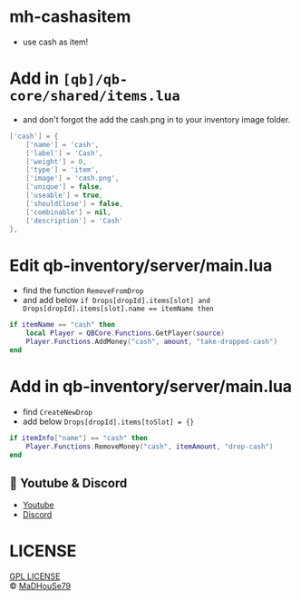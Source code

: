 
# mh-cashasitem
- use cash as item!


# Add in `[qb]/qb-core/shared/items.lua` 
- and don't forgot the add the cash.png in to your inventory image folder.
```lua
['cash'] = {
    ['name'] = 'cash', 
    ['label'] = 'Cash', 
    ['weight'] = 0, 
    ['type'] = 'item', 
    ['image'] = 'cash.png', 
    ['unique'] = false,
    ['useable'] = true,
    ['shouldClose'] = false,
    ['combinable'] = nil,
    ['description'] = 'Cash'
},
```


# Edit qb-inventory/server/main.lua
- find the function `RemoveFromDrop` 
- and add below `if Drops[dropId].items[slot] and Drops[dropId].items[slot].name == itemName then`
```lua
if itemName == "cash" then
    local Player = QBCore.Functions.GetPlayer(source)
    Player.Functions.AddMoney("cash", amount, "take-dropped-cash")
end
```

# Add in qb-inventory/server/main.lua
- find `CreateNewDrop` 
- add below `Drops[dropId].items[toSlot] = {}`
```lua
if itemInfo["name"] == "cash" then
    Player.Functions.RemoveMoney("cash", itemAmount, "drop-cash")
end
```


## 🙈 Youtube & Discord
- [Youtube](https://www.youtube.com/c/MaDHouSe79)
- [Discord](https://discord.gg/cEMSeE9dgS)

# LICENSE
[GPL LICENSE](./LICENSE)<br />
&copy; [MaDHouSe79](https://www.youtube.com/@MaDHouSe79)
